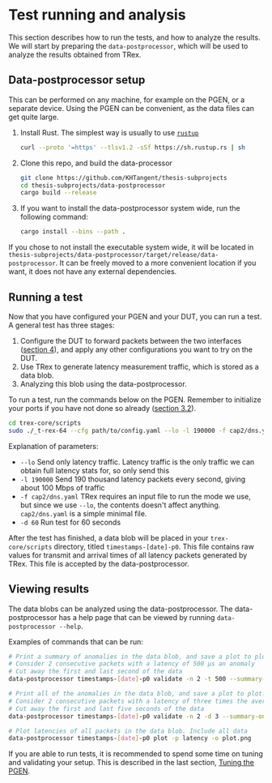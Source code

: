 # Test running and analysis

This section describes how to run the tests, and how to analyze the results. We will 
start by preparing the `data-postprocessor`, which will be used to analyze the results 
obtained from TRex.


## Data-postprocessor setup

This can be performed on any machine, for example on the PGEN, or a separate device. 
Using the PGEN can be convenient, as the data files can get quite large.

1. Install Rust. The simplest way is usually to use [`rustup`](https://rustup.rs/)
   ```bash
   curl --proto '=https' --tlsv1.2 -sSf https://sh.rustup.rs | sh
   ```
2. Clone this repo, and build the data-processor
   ```bash
   git clone https://github.com/KHTangent/thesis-subprojects
   cd thesis-subprojects/data-postprocessor
   cargo build --release
   ```
3. If you want to install the data-postprocessor system wide, run the following command:
   ```bash
   cargo install --bins --path .
   ```

If you chose to not install the executable system wide, it will be located in
`thesis-subprojects/data-postprocessor/target/release/data-postprocessor`.
It can be freely moved to a more convenient location if you want, it does not have any 
external dependencies.

## Running a test

Now that you have configured your PGEN and your DUT, you can run a test.
A general test has three stages: 

1. Configure the DUT to forward packets between the two interfaces 
   ([section 4](4SoftwareDUT.md)), and apply any other configurations
   you want to try on the DUT.
2. Use TRex to generate latency measurement traffic, which is stored as a data blob.
3. Analyzing this blob using the data-postprocessor.

To run a test, run the commands below on the PGEN. Remember to initialize your ports 
if you have not done so already ([section 3.2](3SoftwarePGEN.md)).

```bash
cd trex-core/scripts
sudo ./_t-rex-64 --cfg path/to/config.yaml --lo -l 190000 -f cap2/dns.yaml -d 60
```

Explanation of parameters:

- `--lo` Send only latency traffic. Latency traffic is the only traffic we can obtain 
  full latency stats for, so only send this
- `-l 190000` Send 190 thousand latency packets every second, giving about 100 Mbps of traffic
- `-f cap2/dns.yaml` TRex requires an input file to run the mode we use, but since we use 
  `--lo`, the contents doesn't affect anything. `cap2/dns.yaml` is a simple minimal file.
- `-d 60` Run test for 60 seconds

After the test has finished, a data blob will be placed in your `trex-core/scripts` directory, 
titled `timestamps-[date]-p0`. This file contains raw values for transmit 
and arrival times of all latency packets generated by TRex.
This file is accepted by the data-postprocessor.



## Viewing results

The data blobs can be analyzed using the data-postprocessor. The data-postprocessor has a 
help page that can be viewed by running `data-postprocessor --help`.

Examples of commands that can be run:

```bash
# Print a summary of anomalies in the data blob, and save a plot to plot.png. 
# Consider 2 consecutive packets with a latency of 500 µs an anomaly
# Cut away the first and last second of the data
data-postprocessor timestamps-[date]-p0 validate -n 2 -t 500 --summary-only -c 1 -o plot.png

# Print all of the anomalies in the data blob, and save a plot to plot.png. 
# Consider 2 consecutive packets with a latency of three times the average latency an anomaly
# Cut away the first and last five seconds of the data
data-postprocessor timestamps-[date]-p0 validate -n 2 -d 3 --summary-only -c 5 -o plot.png

# Plot latencies of all packets in the data blob. Include all data
data-postprocessor timestamps-[date]-p0 plot -p latency -o plot.png
```


If you are able to run tests, it is recommended to spend some time on tuning 
and validating your setup. This is described in the last section, 
[Tuning the PGEN](6TuningPGEN.md).



